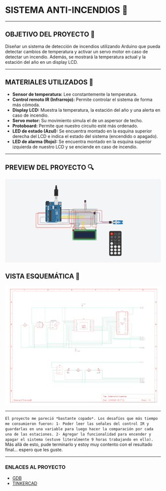 # SISTEMA ANTI-INCENDIOS 🚨

---

## OBJETIVO DEL PROYECTO 📑
Diseñar un sistema de detección de incendios utilizando Arduino que pueda detectar cambios de temperatura y activar un servo motor en caso de detectar un incendio. Además, se mostrará la temperatura actual y la estación del año en un display LCD.

---

## MATERIALES UTILIZADOS 🔧
- **Sensor de temperatura:** Lee constantemente la temperatura.
- **Control remoto IR (Infrarrojo):** Permite controlar el sistema de forma más cómoda.
- **Display LCD:** Muestra la temperatura, la estación del año y una alerta en caso de incendio.
- **Servo motor:** Su movimiento simula el de un aspersor de techo.
- **Protoboard:** Permite que nuestro circuito esté más ordenado.
- **LED de estado (Azul):** Se encuentra montado en la esquina superior derecha del LCD e indica el estado del sistema (encendido o apagado).
- **LED de alarma (Rojo):** Se encuentra montado en la esquina superior izquierda de nuestro LCD y se enciende en caso de incendio.

---

## PREVIEW DEL PROYECTO 🔍
![img](preview.png)

## VISTA ESQUEMÁTICA 📐
![img](Vistaesquematica.png) 

---
``
El proyecto me pareció *bastante copado*. Los desafíos que más tiempo me consumieron fueron:
1- Poder leer las señales del control IR y guardarlas en una variable para luego hacer la comparación por cada una de las estaciones.
2- Agregar la funcionalidad para encender y apagar el sistema (estuve literalmente 9 horas trabajando en ello).
``
Más allá de esto, pude terminarlo y estoy muy contento con el resultado final... espero que les guste.

---

### **ENLACES AL PROYECTO**
- [GDB](https://onlinegdb.com/HAFM3ZeGAx)
- [TINKERCAD](https://onlinegdb.com/HAFM3ZeGAx)
